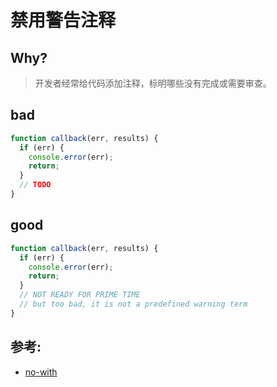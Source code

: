 # 禁用警告注释

## Why?

> 开发者经常给代码添加注释，标明哪些没有完成或需要审查。

## bad

```js
function callback(err, results) {
  if (err) {
    console.error(err);
    return;
  }
  // TODO
}
```

## good

```js
function callback(err, results) {
  if (err) {
    console.error(err);
    return;
  }
  // NOT READY FOR PRIME TIME
  // but too bad, it is not a predefined warning term
}
```

## 参考:

- [no-with](https://eslint.org/docs/rules/no-with)
